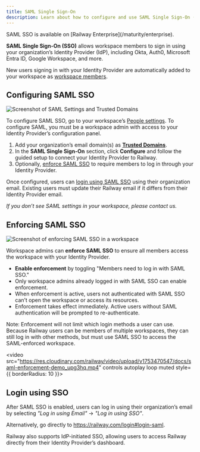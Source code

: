 ```yaml
---
title: SAML Single Sign-On
description: Learn about how to configure and use SAML Single Sign-On (SSO) for your Railway workspace.
---
```


<Banner variant="info">
SAML SSO is available on [Railway Enterprise](/maturity/enterprise).
</Banner>

**SAML Single Sign-On (SSO)** allows workspace members to sign in using your organization’s Identity Provider (IdP), including Okta, Auth0, Microsoft Entra ID, Google Workspace, and more.

New users signing in with your Identity Provider are automatically added to your workspace as [workspace members](/reference/teams#managing-workspaces).

## Configuring SAML SSO

<Image src="https://res.cloudinary.com/railway/image/upload/v1743471483/docs/saml-settings_zig2cw.png"
alt="Screenshot of SAML Settings and Trusted Domains"
layout="responsive"
width={1782} height={1660} quality={80} />

To configure SAML SSO, go to your workspace’s <a href="https://railway.com/workspace/people" target="_blank">People settings</a>. To configure SAML, you must be a workspace admin with access to your Identity Provider’s configuration panel.

1. Add your organization’s email domain(s) as [**Trusted Domains**](/reference/teams#trusted-domains).
2. In the **SAML Single Sign-On** section, click **Configure** and follow the guided setup to connect your Identity Provider to Railway.
3. Optionally, [enforce SAML SSO](#enforcing-saml-sso) to require members to log in through your Identity Provider.

Once configured, users can [login using SAML SSO](#login-using-sso) using their organization email. Existing users must update their Railway email if it differs from their Identity Provider email.

_If you don’t see SAML settings in your workspace, please contact us._

## Enforcing SAML SSO

<Image src="https://res.cloudinary.com/railway/image/upload/v1743471483/docs/enforce-saml_m0jqgn.png"
alt="Screenshot of enforcing SAML SSO in a workspace"
layout="responsive"
width={1878} height={820} quality={80} />

Workspace admins can **enforce SAML SSO** to ensure all members access the workspace with your Identity Provider.

- **Enable enforcement** by toggling "Members need to log in with SAML SSO."
- Only workspace admins already logged in with SAML SSO can enable enforcement.
- When enforcement is active, users not authenticated with SAML SSO can’t open the workspace or access its resources.
- Enforcement takes effect immediately. Active users without SAML authentication will be prompted to re-authenticate.

Note: Enforcement will not limit which login methods a user can use. Because Railway users can be members of multiple workspaces, they can still log in with other methods, but must use SAML SSO to access the SAML-enforced workspace.

<video src="https://res.cloudinary.com/railway/video/upload/v1753470547/docs/saml-enforcement-demo_upg3hq.mp4" controls autoplay loop muted style={{ borderRadius: 10 }}></video>

## Login using SSO

After SAML SSO is enabled, users can log in using their organization’s email by selecting _"Log in using Email"_ → _"Log in using SSO"_.

Alternatively, go directly to https://railway.com/login#login-saml.

Railway also supports IdP-initiated SSO, allowing users to access Railway directly from their Identity Provider’s dashboard.